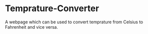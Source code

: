 # Temprature-Converter

A webpage which can be used to convert temprature from Celsius to Fahrenheit and vice versa.

